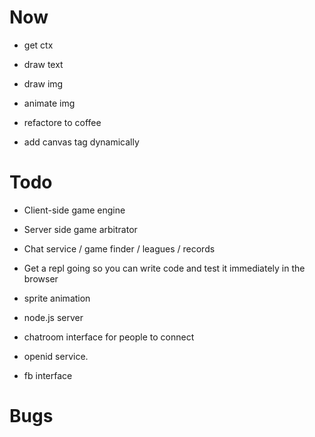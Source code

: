 
# Now

 - get ctx
 - draw text
 
 - draw img
 
 - animate img
 
 - refactore to coffee
 
 - add canvas tag dynamically

# Todo

 - Client-side game engine
 - Server side game arbitrator 
 - Chat service / game finder / leagues / records

 - Get a repl going so you can write code and test it immediately in the browser
	
 - sprite animation
 - node.js server
 - chatroom interface for people to connect
 - openid service.
 - fb interface 

# Bugs


